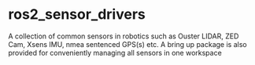 # ros2_sensor_drivers
A collection of common sensors in robotics such as Ouster LIDAR, ZED Cam, Xsens IMU, nmea sentenced GPS(s) etc. A bring up package is also provided for conveniently managing all sensors in one workspace
